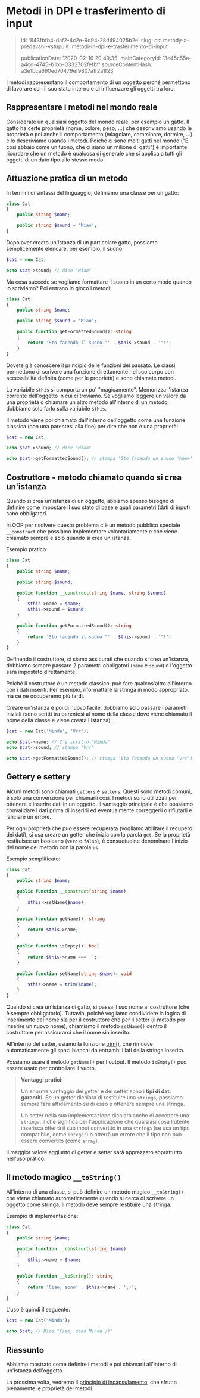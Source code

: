 Metodi in DPI e trasferimento di input
======================================

> id: '843fbfb4-daf2-4c2e-9d94-28d494025b2e'
> slug:
> 	cs: metody-a-predavani-vstupu
> 	it: metodi-in-dpi-e-trasferimento-di-input
> 
> publicationDate: '2020-02-16 20:49:35'
> mainCategoryId: '3e45c55a-a4cd-4745-b1bb-0332702fefbf'
> sourceContentHash: a3e1bca690ed70479ef9807a1f2a1f23

I metodi rappresentano il comportamento di un oggetto perché permettono di lavorare con il suo stato interno e di influenzare gli oggetti tra loro.

Rappresentare i metodi nel mondo reale
----------------------------------

Considerate un qualsiasi oggetto del mondo reale, per esempio un gatto. Il gatto ha certe proprietà (nome, colore, peso, ...) che descriviamo usando le proprietà e poi anche il comportamento (miagolare, camminare, dormire, ...) e lo descriviamo usando i metodi. Poiché ci sono molti gatti nel mondo ("E così abbaio come un tuono, che ci siano un milione di gatti") è importante ricordare che un metodo è qualcosa di generale che si applica a tutti gli oggetti di un dato tipo allo stesso modo.

Attuazione pratica di un metodo
-----------------------------

In termini di sintassi del linguaggio, definiamo una classe per un gatto:

```php
class Cat
{
    public string $name;

    public string $sound = 'Miao';
}
```

Dopo aver creato un'istanza di un particolare gatto, possiamo semplicemente elencare, per esempio, il suono:

```php
$cat = new Cat;

echo $cat->sound; // dice "Miao"
```

Ma cosa succede se vogliamo formattare il suono in un certo modo quando lo scriviamo? Poi entrano in gioco i metodi:

```php
class Cat
{
    public string $name;

    public string $sound = 'Miao';

    public function getFormattedSound(): string
    {
        return 'Sto facendo il suono "' . $this->sound . '"!';
    }
}
```

Dovete già conoscere il principio delle funzioni del passato. Le classi permettono di scrivere una funzione direttamente nel suo corpo con accessibilità definita (come per le proprietà) e sono chiamate metodi.

La variabile `$this` si comporta un po' "magicamente". Memorizza l'istanza corrente dell'oggetto in cui ci troviamo. Se vogliamo leggere un valore da una proprietà o chiamare un altro metodo all'interno di un metodo, dobbiamo solo farlo sulla variabile `$this`.

Il metodo viene poi chiamato dall'interno dell'oggetto come una funzione classica (con una parentesi alla fine) per dire che non è una proprietà:

```php
$cat = new Cat;

echo $cat->sound; // dice "Miao"

echo $cat->getFormattedSound(); // stampa 'Sto facendo un suono 'Meow'!
```

Costruttore - metodo chiamato quando si crea un'istanza
--------------------------------------------------

Quando si crea un'istanza di un oggetto, abbiamo spesso bisogno di definire come impostare il suo stato di base e quali parametri (dati di input) sono obbligatori.

In OOP per risolvere questo problema c'è un metodo pubblico speciale `__construct` che possiamo implementare volontariamente e che viene chiamato sempre e solo quando si crea un'istanza.

Esempio pratico:

```php
class Cat
{
    public string $name;

    public string $sound;

    public function __construct(string $name, string $sound)
    {
        $this->name = $name;
        $this->sound = $sound;
    }

    public function getFormattedSound(): string
    {
        return 'Sto facendo il suono "' . $this->sound . '"!';
    }
}
```

Definendo il costruttore, ci siamo assicurati che quando si crea un'istanza, dobbiamo sempre passare 2 parametri obbligatori (`name` e `sound`) e l'oggetto sarà impostato direttamente.

Poiché il costruttore è un metodo classico, può fare qualcos'altro all'interno con i dati inseriti. Per esempio, riformattare la stringa in modo appropriato, ma ce ne occuperemo più tardi.

Creare un'istanza è poi di nuovo facile, dobbiamo solo passare i parametri iniziali (sono scritti tra parentesi al nome della classe dove viene chiamato il nome della classe e viene creata l'istanza):

```php
$cat = new Cat('Minda', 'Vrr');

echo $cat->name; // C'è scritto "Minda"
echo $cat->sound; // stampa "Vrr"

echo $cat->getFormattedSound(); // stampa 'Sto facendo un suono "Vrr"!
```

Gettery e settery
-----------------

Alcuni metodi sono chiamati `getters` e `setters`. Questi sono metodi comuni, è solo una convenzione per chiamarli così. I metodi sono utilizzati per ottenere e inserire dati in un oggetto. Il vantaggio principale è che possiamo convalidare i dati prima di inserirli ed eventualmente correggerli o rifiutarli e lanciare un errore.

Per ogni proprietà che può essere recuperata (vogliamo abilitare il recupero dei dati), si usa creare un getter che inizia con la parola `get`. Se la proprietà restituisce un booleano (`vero` o `falso`), è consuetudine denominare l'inizio del nome del metodo con la parola `is`.

Esempio semplificato:

```php
class Cat
{
    public string $name;

    public function __construct(string $name)
    {
        $this->setName($name);
    }

    public function getName(): string
    {
        return $this->name;
    }

    public function isEmpty(): bool
    {
        return $this->name === '';
    }

    public function setName(string $name): void
    {
        $this->name = trim($name);
    }
}
```

Quando si crea un'istanza di gatto, si passa il suo nome al costruttore (che è sempre obbligatorio). Tuttavia, poiché vogliamo condividere la logica di inserimento del nome sia per il costruttore che per il setter (il metodo per inserire un nuovo nome), chiamiamo il metodo `setName()` dentro il costruttore per assicurarci che il nome sia inserito.

All'interno del setter, usiamo la funzione <a href="/function-trim">trim()</a>, che rimuove automaticamente gli spazi bianchi da entrambi i lati della stringa inserita.

Possiamo usare il metodo `getName()` per l'output. Il metodo `isEmpty()` può essere usato per controllare il vuoto.

> **Vantaggi pratici:**
>
> Un enorme vantaggio dei getter e dei setter sono i **tipi di dati garantiti**. Se un getter dichiara di restituire una `stringa`, possiamo sempre fare affidamento su di esso e ottenere sempre una stringa.
>
> Un setter nella sua implementazione dichiara anche di accettare una `stringa`, il che significa per l'applicazione che qualsiasi cosa l'utente inserisca otterrà il suo input convertito in una `stringa` (se usa un tipo compatibile, come `integer`) o otterrà un errore che il tipo non può essere convertito (come `array`).

Il maggior valore aggiunto di getter e setter sarà apprezzato soprattutto nell'uso pratico.

Il metodo magico `__toString()`
-----------------------------

All'interno di una classe, si può definire un metodo magico `__toString()` che viene chiamato automaticamente quando si cerca di scrivere un oggetto come stringa. Il metodo deve sempre restituire una stringa.

Esempio di implementazione:

```php
class Cat
{
    public string $name;

    public function __construct(string $name)
    {
        $this->name = $name;
    }

    public function __toString(): string
    {
        return 'Ciao, sono' . $this->name . ';)';
    }
}
```

L'uso è quindi il seguente:

```php
$cat = new Cat('Minda');

echo $cat; // Dice "Ciao, sono Minda ;)"
```

Riassunto
-------

Abbiamo mostrato come definire i metodi e poi chiamarli all'interno di un'istanza dell'oggetto.

La prossima volta, vedremo il <a href="/incapsulamento">principio di incapsulamento</a>, che sfrutta pienamente le proprietà dei metodi.
